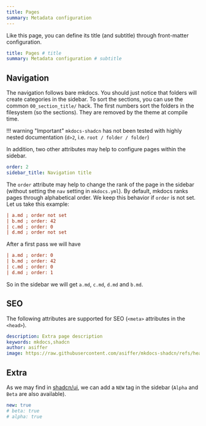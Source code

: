 ```yaml
---
title: Pages
summary: Metadata configuration
---
```


Like this page, you can define its title (and subtitle) through front-matter configuration.

```yaml
title: Pages # title
summary: Metadata configuration # subtitle
```

## Navigation

The navigation follows bare mkdocs. You should just notice that folders will create categories in the sidebar.
To sort the sections, you can use the common `00_section_title/` hack. The first numbers sort the folders in the filesystem (so the sections). They are removed by the theme at compile time. 

!!! warning "Important"
    `mkdocs-shadcn` has not been tested with highly nested documentation (`d>2`, i.e. `root / folder / folder`)

In addition, two other attributes may help to configure pages within the sidebar.

```yaml
order: 2 
sidebar_title: Navigation title
```

The `order` attribute may help to change the rank of the page in the sidebar (without setting the `nav` setting in `mkdocs.yml`). By default, mkdocs ranks pages through alphabetical order. We keep this behavior if `order` is not set. Let us take this example:

```ini
| a.md ; order not set
| b.md ; order: 42
| c.md ; order: 0
| d.md ; order not set
```

After a first pass we will have

```ini
| a.md ; order: 0
| b.md ; order: 42
| c.md ; order: 0
| d.md ; order: 1
```

So in the sidebar we will get `a.md`, `c.md`, `d.md` and `b.md`.


## SEO

The following attributes are supported for SEO (`<meta>` attributes in the `<head>`).

```yaml
description: Extra page description
keywords: mkdocs,shadcn
author: asiffer
image: https://raw.githubusercontent.com/asiffer/mkdocs-shadcn/refs/heads/master/.github/assets/logo.svg
```

## Extra

As we may find in [shadcn/ui](https://ui.shadcn.com/docs), we can add a `NEW` tag in the sidebar 
(`Alpha` and `Beta` are also available).

```yaml
new: true
# beta: true
# alpha: true
```
